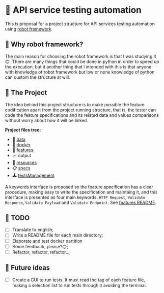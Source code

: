 # 🧪 API service testing automation
This is proposal for a project structure for API services testing automation using [robot framework](https://robotframework.org/).

## 🤖 Why robot framework?
The main reason for choosing the robot framework is that I was studying it 🙃. There are many things that could be done in python in order to speed up the execution, but it another thing that I intended with this is that anyone with knowledge of robot framework but low or none knowledge of python can custom the structure at will.

## 🧰 The Project
The idea behind this project structure is to make possible the feature codification apart from the project running structure, that is, the tester can code the feature specifications and its related data and values comparisons without worry about how it will be linked.

**Project files tree:**
* 💾 [data](./data/README.md)
* 🐳 [docker](./docker/README.md)
* 🧪 [features](./features/README.md)
* 📈 output
* 💼 [resources](./resources/README.md)
* 📋 [specs](./specs/README.md)
* 🕹️ [testsManagement](./testsManagement/README.md)


A keywords interface is proposed so the feature specification has a clear procedure, making easy to write the specification and maintaing it, and this interface is presented as four main keywords: `HTTP Request`, `Validate Response`, `Validate Payload` and `Validate Endpoint`. See [features README](./features/README.md).

## 🚧 TODO
- [ ] Translate to english;
- [ ] Write a README file for each main directory;
- [ ] Elaborate and test docker partition
- [ ] Some feedback, please?🙃;
- [ ] Refactor, refactor, refactor...;

## 🤔 Future ideas
- [ ] Create a GUI to run tests. It must read the tag of each feature file, making a selection list to run tests through it avoiding the terminal.


